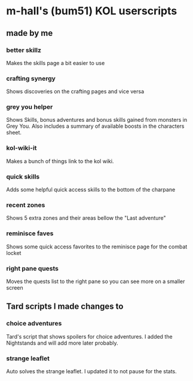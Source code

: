 # m-hall's (bum51) KOL userscripts

## made by me

### better skillz
Makes the skills page a bit easier to use

### crafting synergy
Shows discoveries on the crafting pages and vice versa

### grey you helper
Shows Skills, bonus adventures and bonus skills gained from monsters in Grey You. Also includes a summary of available boosts in the characters sheet.

### kol-wiki-it
Makes a bunch of things link to the kol wiki.

### quick skills
Adds some helpful quick access skills to the bottom of the charpane

### recent zones
Shows 5 extra zones and their areas bellow the "Last adventure"

### reminisce faves
Shows some quick access favorites to the reminisce page for the combat locket

### right pane quests
Moves the quests list to the right pane so you can see more on a smaller screen


## Tard scripts I made changes to

### choice adventures
Tard's script that shows spoilers for choice adventures.
I added the Nightstands and will add more later probably.

### strange leaflet 
Auto solves the strange leaflet.
I updated it to not pause for the stats.